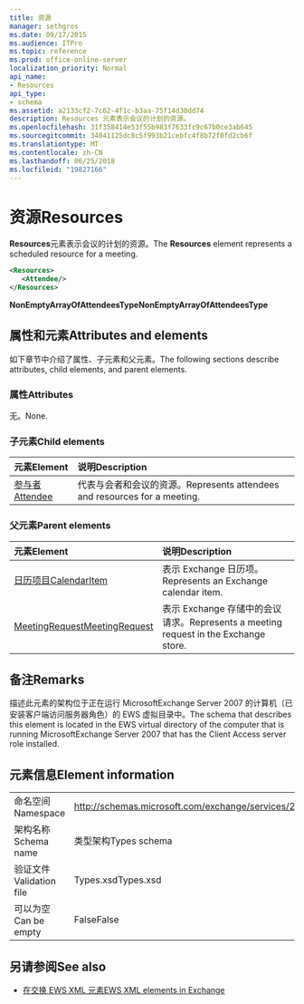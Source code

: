 ```yaml
---
title: 资源
manager: sethgros
ms.date: 09/17/2015
ms.audience: ITPro
ms.topic: reference
ms.prod: office-online-server
localization_priority: Normal
api_name:
- Resources
api_type:
- schema
ms.assetid: a2133cf2-7c62-4f1c-b3aa-75f14d30dd74
description: Resources 元素表示会议的计划的资源。
ms.openlocfilehash: 31f358414e53f55b983f7633fc9c67b0ce3ab645
ms.sourcegitcommit: 34041125dc8c5f993b21cebfc4f8b72f0fd2cb6f
ms.translationtype: MT
ms.contentlocale: zh-CN
ms.lasthandoff: 06/25/2018
ms.locfileid: "19827166"
---
```

# <a name="resources"></a><span data-ttu-id="23761-103">资源</span><span class="sxs-lookup"><span data-stu-id="23761-103">Resources</span></span>

<span data-ttu-id="23761-104">**Resources**元素表示会议的计划的资源。</span><span class="sxs-lookup"><span data-stu-id="23761-104">The **Resources** element represents a scheduled resource for a meeting.</span></span> 
  
```xml
<Resources>
   <Attendee/>
</Resources>
```

 <span data-ttu-id="23761-105">**NonEmptyArrayOfAttendeesType**</span><span class="sxs-lookup"><span data-stu-id="23761-105">**NonEmptyArrayOfAttendeesType**</span></span>
## <a name="attributes-and-elements"></a><span data-ttu-id="23761-106">属性和元素</span><span class="sxs-lookup"><span data-stu-id="23761-106">Attributes and elements</span></span>

<span data-ttu-id="23761-107">如下章节中介绍了属性、子元素和父元素。</span><span class="sxs-lookup"><span data-stu-id="23761-107">The following sections describe attributes, child elements, and parent elements.</span></span>
  
### <a name="attributes"></a><span data-ttu-id="23761-108">属性</span><span class="sxs-lookup"><span data-stu-id="23761-108">Attributes</span></span>

<span data-ttu-id="23761-109">无。</span><span class="sxs-lookup"><span data-stu-id="23761-109">None.</span></span>
  
### <a name="child-elements"></a><span data-ttu-id="23761-110">子元素</span><span class="sxs-lookup"><span data-stu-id="23761-110">Child elements</span></span>

|<span data-ttu-id="23761-111">**元素**</span><span class="sxs-lookup"><span data-stu-id="23761-111">**Element**</span></span>|<span data-ttu-id="23761-112">**说明**</span><span class="sxs-lookup"><span data-stu-id="23761-112">**Description**</span></span>|
|:-----|:-----|
|[<span data-ttu-id="23761-113">参与者</span><span class="sxs-lookup"><span data-stu-id="23761-113">Attendee</span></span>](attendee.md) <br/> |<span data-ttu-id="23761-114">代表与会者和会议的资源。</span><span class="sxs-lookup"><span data-stu-id="23761-114">Represents attendees and resources for a meeting.</span></span>  <br/> |
   
### <a name="parent-elements"></a><span data-ttu-id="23761-115">父元素</span><span class="sxs-lookup"><span data-stu-id="23761-115">Parent elements</span></span>

|<span data-ttu-id="23761-116">**元素**</span><span class="sxs-lookup"><span data-stu-id="23761-116">**Element**</span></span>|<span data-ttu-id="23761-117">**说明**</span><span class="sxs-lookup"><span data-stu-id="23761-117">**Description**</span></span>|
|:-----|:-----|
|[<span data-ttu-id="23761-118">日历项目</span><span class="sxs-lookup"><span data-stu-id="23761-118">CalendarItem</span></span>](calendaritem.md) <br/> |<span data-ttu-id="23761-119">表示 Exchange 日历项。</span><span class="sxs-lookup"><span data-stu-id="23761-119">Represents an Exchange calendar item.</span></span>  <br/> |
|[<span data-ttu-id="23761-120">MeetingRequest</span><span class="sxs-lookup"><span data-stu-id="23761-120">MeetingRequest</span></span>](meetingrequest.md) <br/> |<span data-ttu-id="23761-121">表示 Exchange 存储中的会议请求。</span><span class="sxs-lookup"><span data-stu-id="23761-121">Represents a meeting request in the Exchange store.</span></span>  <br/> |
   
## <a name="remarks"></a><span data-ttu-id="23761-122">备注</span><span class="sxs-lookup"><span data-stu-id="23761-122">Remarks</span></span>

<span data-ttu-id="23761-123">描述此元素的架构位于正在运行 MicrosoftExchange Server 2007 的计算机（已安装客户端访问服务器角色）的 EWS 虚拟目录中。</span><span class="sxs-lookup"><span data-stu-id="23761-123">The schema that describes this element is located in the EWS virtual directory of the computer that is running MicrosoftExchange Server 2007 that has the Client Access server role installed.</span></span>
  
## <a name="element-information"></a><span data-ttu-id="23761-124">元素信息</span><span class="sxs-lookup"><span data-stu-id="23761-124">Element information</span></span>

|||
|:-----|:-----|
|<span data-ttu-id="23761-125">命名空间</span><span class="sxs-lookup"><span data-stu-id="23761-125">Namespace</span></span>  <br/> |http://schemas.microsoft.com/exchange/services/2006/types  <br/> |
|<span data-ttu-id="23761-126">架构名称</span><span class="sxs-lookup"><span data-stu-id="23761-126">Schema name</span></span>  <br/> |<span data-ttu-id="23761-127">类型架构</span><span class="sxs-lookup"><span data-stu-id="23761-127">Types schema</span></span>  <br/> |
|<span data-ttu-id="23761-128">验证文件</span><span class="sxs-lookup"><span data-stu-id="23761-128">Validation file</span></span>  <br/> |<span data-ttu-id="23761-129">Types.xsd</span><span class="sxs-lookup"><span data-stu-id="23761-129">Types.xsd</span></span>  <br/> |
|<span data-ttu-id="23761-130">可以为空</span><span class="sxs-lookup"><span data-stu-id="23761-130">Can be empty</span></span>  <br/> |<span data-ttu-id="23761-131">False</span><span class="sxs-lookup"><span data-stu-id="23761-131">False</span></span>  <br/> |
   
## <a name="see-also"></a><span data-ttu-id="23761-132">另请参阅</span><span class="sxs-lookup"><span data-stu-id="23761-132">See also</span></span>



- [<span data-ttu-id="23761-133">在交换 EWS XML 元素</span><span class="sxs-lookup"><span data-stu-id="23761-133">EWS XML elements in Exchange</span></span>](ews-xml-elements-in-exchange.md)


